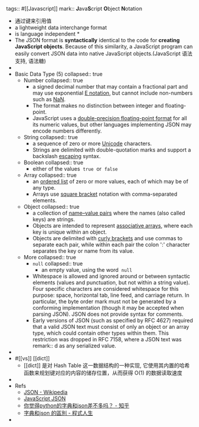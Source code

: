 tags:: #[[Javascript]]
mark:: **J**ava**S**cript **O**bject **N**otation

  - 通过键来引用值
  - a lightweight data interchange format
  - is language independent \*
  - The JSON format is **syntactically** identical to the code for **creating JavaScript objects**. Because of this similarity, a JavaScript program can easily convert JSON data into native JavaScript objects.(JavaScript 语法支持, 语法糖)
-
- Basic Data Type (5)
  collapsed:: true
  - Number
    collapsed:: true
    - a signed decimal number that may contain a fractional part and may use exponential [E notation](https://en.wikipedia.org/wiki/E_notation), but cannot include non-numbers such as [NaN](https://en.wikipedia.org/wiki/NaN).
    - The format makes no distinction between integer and floating-point.
    - JavaScript uses a [double-precision floating-point format](https://en.wikipedia.org/wiki/Double-precision_floating-point_format) for all its numeric values, but other languages implementing JSON may encode numbers differently.
  - String
    collapsed:: true
    - a sequence of zero or more [Unicode](https://en.wikipedia.org/wiki/Unicode) characters.
    - Strings are delimited with double-quotation marks and support a backslash [escaping](https://en.wikipedia.org/wiki/Escape_character) syntax.
  - Boolean
    collapsed:: true
    - either of the values  `true`  or  `false`
  - Array
    collapsed:: true
    - an [ordered list](https://en.wikipedia.org/wiki/List_(abstract_data_type)) of zero or more values, each of which may be of any type.
    - Arrays use [square bracket](https://en.wikipedia.org/wiki/Square_bracket) notation with comma-separated elements.
  - Object
    collapsed:: true
    - a collection of [name–value pairs](https://en.wikipedia.org/wiki/Attribute%E2%80%93value_pair) where the names (also called keys) are strings.
    - Objects are intended to represent [associative arrays](https://en.wikipedia.org/wiki/Associative_array), where each key is unique within an object.
    - Objects are delimited with [curly brackets](https://en.wikipedia.org/wiki/Braces_(punctuation)#Braces) and use commas to separate each pair, while within each pair the colon ':' character separates the key or name from its value.
  - More
    collapsed:: true
    - `null`
      collapsed:: true
      - an empty value, using the word  `null`
    - Whitespace is allowed and ignored around or between syntactic elements (values and punctuation, but not within a string value). Four specific characters are considered whitespace for this purpose: space, horizontal tab, line feed, and carriage return. In particular, the byte order mark must not be generated by a conforming implementation (though it may be accepted when parsing JSON). JSON does not provide syntax for comments.
    - Early versions of JSON (such as specified by RFC 4627) required that a valid JSON text must consist of only an object or an array type, which could contain other types within them. This restriction was dropped in RFC 7158, where a JSON text was remark:: d as any serialized value.
-
- #[[vs]] [[dict]]
  - [[dict]] 是对 Hash Table 这一数据结构的一种实现, 它使用其内置的哈希函数来规划键对应的内容的储存位置，从而获得 O(1) 的数据读取速度
-
- Refs
  - [JSON - Wikipedia](https://en.wikipedia.org/wiki/JSON)
  - [JavaScript JSON](https://www.w3schools.com/js/js_json.asp)
  - [你觉得python的字典和json差不多吗？ - 知乎](https://www.zhihu.com/question/21097237)
  - [字典和json 的區別 - 程式人生](https://www.796t.com/content/1552642839.html)
-